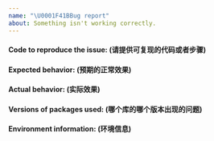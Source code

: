 ```yaml
---
name: "\U0001F41BBug report"
about: Something isn't working correctly.
---
```


#### Code to reproduce the issue: (请提供可复现的代码或者步骤)


#### Expected behavior: (预期的正常效果)


#### Actual behavior: (实际效果)


#### Versions of packages used: (哪个库的哪个版本出现的问题)


#### Environment information: (环境信息)

